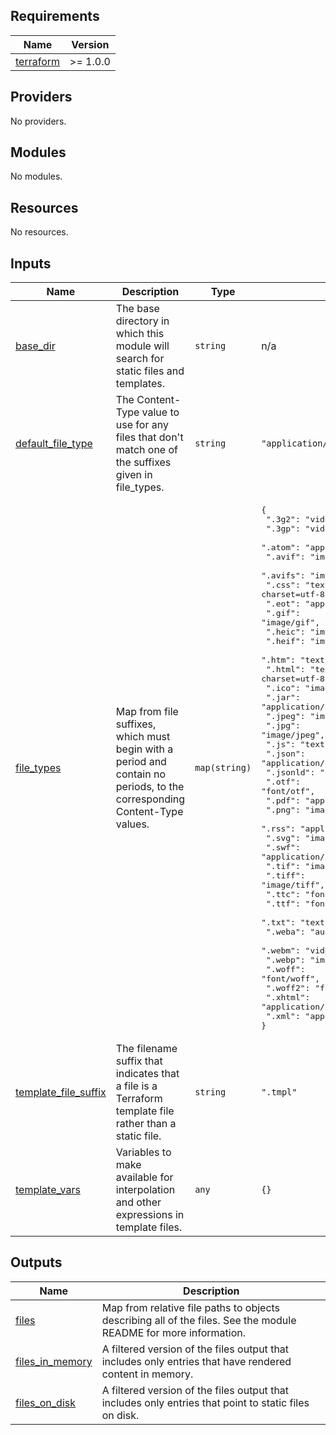 <!-- BEGIN_TF_DOCS -->
## Requirements

| Name | Version |
|------|---------|
| <a name="requirement_terraform"></a> [terraform](#requirement\_terraform) | >= 1.0.0 |

## Providers

No providers.

## Modules

No modules.

## Resources

No resources.

## Inputs

| Name | Description | Type | Default | Required |
|------|-------------|------|---------|:--------:|
| <a name="input_base_dir"></a> [base\_dir](#input\_base\_dir) | The base directory in which this module will search for static files and templates. | `string` | n/a | yes |
| <a name="input_default_file_type"></a> [default\_file\_type](#input\_default\_file\_type) | The Content-Type value to use for any files that don't match one of the suffixes given in file\_types. | `string` | `"application/octet-stream"` | no |
| <a name="input_file_types"></a> [file\_types](#input\_file\_types) | Map from file suffixes, which must begin with a period and contain no periods, to the corresponding Content-Type values. | `map(string)` | <pre>{<br>  ".3g2": "video/3gpp2",<br>  ".3gp": "video/3gpp",<br>  ".atom": "application/atom+xml",<br>  ".avif": "image/avif",<br>  ".avifs": "image/avif-sequence",<br>  ".css": "text/css; charset=utf-8",<br>  ".eot": "application/vnd.ms-fontobject",<br>  ".gif": "image/gif",<br>  ".heic": "image/heic",<br>  ".heif": "image/heif",<br>  ".htm": "text/html; charset=utf-8",<br>  ".html": "text/html; charset=utf-8",<br>  ".ico": "image/x-icon",<br>  ".jar": "application/java-archive",<br>  ".jpeg": "image/jpeg",<br>  ".jpg": "image/jpeg",<br>  ".js": "text/javascript",<br>  ".json": "application/json",<br>  ".jsonld": "application/ld+json",<br>  ".otf": "font/otf",<br>  ".pdf": "application/pdf",<br>  ".png": "image/png",<br>  ".rss": "application/rss+xml",<br>  ".svg": "image/svg",<br>  ".swf": "application/x-shockwave-flash",<br>  ".tif": "image/tiff",<br>  ".tiff": "image/tiff",<br>  ".ttc": "font/collection",<br>  ".ttf": "font/ttf",<br>  ".txt": "text/plain; charset=utf-8",<br>  ".weba": "audio/webm",<br>  ".webm": "video/webm",<br>  ".webp": "image/webp",<br>  ".woff": "font/woff",<br>  ".woff2": "font/woff2",<br>  ".xhtml": "application/xhtml+xml",<br>  ".xml": "application/xml"<br>}</pre> | no |
| <a name="input_template_file_suffix"></a> [template\_file\_suffix](#input\_template\_file\_suffix) | The filename suffix that indicates that a file is a Terraform template file rather than a static file. | `string` | `".tmpl"` | no |
| <a name="input_template_vars"></a> [template\_vars](#input\_template\_vars) | Variables to make available for interpolation and other expressions in template files. | `any` | `{}` | no |

## Outputs

| Name | Description |
|------|-------------|
| <a name="output_files"></a> [files](#output\_files) | Map from relative file paths to objects describing all of the files. See the module README for more information. |
| <a name="output_files_in_memory"></a> [files\_in\_memory](#output\_files\_in\_memory) | A filtered version of the files output that includes only entries that have rendered content in memory. |
| <a name="output_files_on_disk"></a> [files\_on\_disk](#output\_files\_on\_disk) | A filtered version of the files output that includes only entries that point to static files on disk. |
<!-- END_TF_DOCS -->